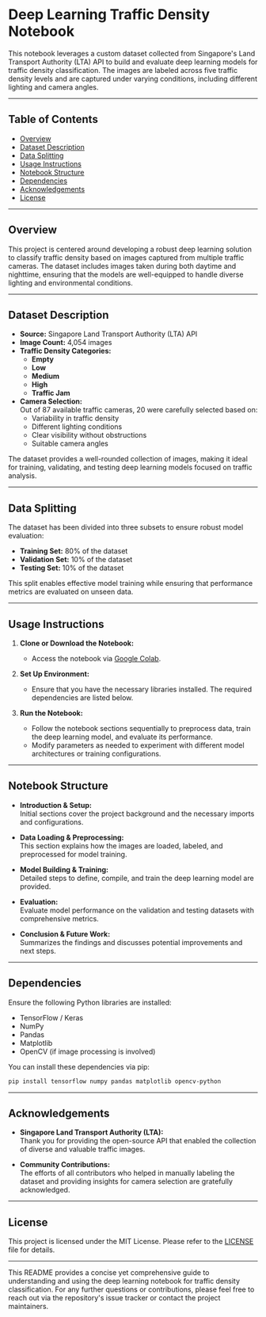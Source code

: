 # Deep Learning Traffic Density Notebook

This notebook leverages a custom dataset collected from Singapore's Land Transport Authority (LTA) API to build and evaluate deep learning models for traffic density classification. The images are labeled across five traffic density levels and are captured under varying conditions, including different lighting and camera angles.

---

## Table of Contents

- [Overview](#overview)
- [Dataset Description](#dataset-description)
- [Data Splitting](#data-splitting)
- [Usage Instructions](#usage-instructions)
- [Notebook Structure](#notebook-structure)
- [Dependencies](#dependencies)
- [Acknowledgements](#acknowledgements)
- [License](#license)

---

## Overview

This project is centered around developing a robust deep learning solution to classify traffic density based on images captured from multiple traffic cameras. The dataset includes images taken during both daytime and nighttime, ensuring that the models are well-equipped to handle diverse lighting and environmental conditions.

---

## Dataset Description

- **Source:** Singapore Land Transport Authority (LTA) API  
- **Image Count:** 4,054 images  
- **Traffic Density Categories:**  
  - **Empty**  
  - **Low**  
  - **Medium**  
  - **High**  
  - **Traffic Jam**  
- **Camera Selection:**  
  Out of 87 available traffic cameras, 20 were carefully selected based on:
  - Variability in traffic density  
  - Different lighting conditions  
  - Clear visibility without obstructions  
  - Suitable camera angles  

The dataset provides a well-rounded collection of images, making it ideal for training, validating, and testing deep learning models focused on traffic analysis.

---

## Data Splitting

The dataset has been divided into three subsets to ensure robust model evaluation:

- **Training Set:** 80% of the dataset  
- **Validation Set:** 10% of the dataset  
- **Testing Set:** 10% of the dataset

This split enables effective model training while ensuring that performance metrics are evaluated on unseen data.

---

## Usage Instructions

1. **Clone or Download the Notebook:**
   - Access the notebook via [Google Colab](https://colab.research.google.com/drive/1RSrHFGFSnMB2KW-m2ZJbmN1A9UmMoq0J#scrollTo=ji-bwSQzhucD).

2. **Set Up Environment:**
   - Ensure that you have the necessary libraries installed. The required dependencies are listed below.

3. **Run the Notebook:**
   - Follow the notebook sections sequentially to preprocess data, train the deep learning model, and evaluate its performance.
   - Modify parameters as needed to experiment with different model architectures or training configurations.

---

## Notebook Structure

- **Introduction & Setup:**  
  Initial sections cover the project background and the necessary imports and configurations.
  
- **Data Loading & Preprocessing:**  
  This section explains how the images are loaded, labeled, and preprocessed for model training.
  
- **Model Building & Training:**  
  Detailed steps to define, compile, and train the deep learning model are provided.
  
- **Evaluation:**  
  Evaluate model performance on the validation and testing datasets with comprehensive metrics.
  
- **Conclusion & Future Work:**  
  Summarizes the findings and discusses potential improvements and next steps.

---

## Dependencies

Ensure the following Python libraries are installed:
- TensorFlow / Keras
- NumPy
- Pandas
- Matplotlib
- OpenCV (if image processing is involved)

You can install these dependencies via pip:

```bash
pip install tensorflow numpy pandas matplotlib opencv-python
```

---

## Acknowledgements

- **Singapore Land Transport Authority (LTA):**  
  Thank you for providing the open-source API that enabled the collection of diverse and valuable traffic images.

- **Community Contributions:**  
  The efforts of all contributors who helped in manually labeling the dataset and providing insights for camera selection are gratefully acknowledged.

---

## License

This project is licensed under the MIT License. Please refer to the [LICENSE](LICENSE) file for details.

---

This README provides a concise yet comprehensive guide to understanding and using the deep learning notebook for traffic density classification. For any further questions or contributions, please feel free to reach out via the repository's issue tracker or contact the project maintainers.
